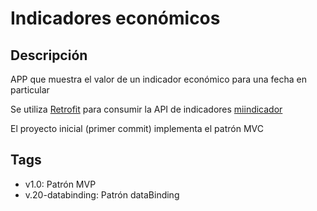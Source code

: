 # Indicadores económicos

## Descripción

APP que muestra el valor de un indicador económico para una fecha en particular

Se utiliza [Retrofit](https://square.github.io/retrofit/) para consumir la API de indicadores [miindicador](https://mindicador.cl/api/)

El proyecto inicial (primer commit) implementa el patrón MVC

## Tags
 - v1.0:  Patrón MVP
 - v.20-databinding: Patrón dataBinding

